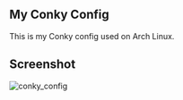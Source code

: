## My Conky Config

This is my Conky config used on Arch Linux.

## Screenshot
![conky_config](https://user-images.githubusercontent.com/14251939/192089793-308a0cd9-9109-4fd5-93fc-39699c86381e.png)
